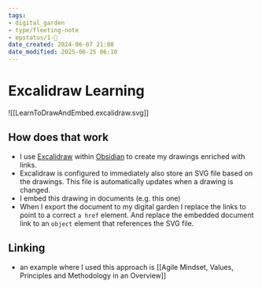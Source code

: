 ```yaml
---
tags: 
- digital_garden
- type/fleeting-note
- epstatus/1-🌱
date_created: 2024-06-07 21:08
date_modified: 2025-06-25 06:10
---
```

# Excalidraw Learning

![[LearnToDrawAndEmbed.excalidraw.svg]]

## How does that work

+ I use [Excalidraw](https://github.com/zsviczian/obsidian-excalidraw-plugin) within [Obsidian](https://obsidian.md/) to create my drawings enriched with links. 
+ Excalidraw is configured to immediately also store an SVG file based on the drawings. This file is automatically updates when a drawing is changed. 
+ I embed this drawing in documents (e.g. this one)
+ When I export the document to my digital garden I replace the links to point to a correct `a href` element. And replace the embedded document link to an `object` element that references the SVG file.

## Linking

+ an example where I used this approach is [[Agile Mindset, Values, Principles and Methodology in an Overview]]